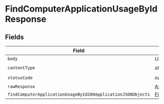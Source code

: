 # FindComputerApplicationUsageByIdResponse


## Fields

| Field                                                                                                                                 | Type                                                                                                                                  | Required                                                                                                                              | Description                                                                                                                           |
| ------------------------------------------------------------------------------------------------------------------------------------- | ------------------------------------------------------------------------------------------------------------------------------------- | ------------------------------------------------------------------------------------------------------------------------------------- | ------------------------------------------------------------------------------------------------------------------------------------- |
| `body`                                                                                                                                | *Uint8Array*                                                                                                                          | :heavy_minus_sign:                                                                                                                    | N/A                                                                                                                                   |
| `contentType`                                                                                                                         | *string*                                                                                                                              | :heavy_check_mark:                                                                                                                    | N/A                                                                                                                                   |
| `statusCode`                                                                                                                          | *number*                                                                                                                              | :heavy_check_mark:                                                                                                                    | N/A                                                                                                                                   |
| `rawResponse`                                                                                                                         | [AxiosResponse>](https://axios-http.com/docs/res_schema)                                                                              | :heavy_minus_sign:                                                                                                                    | N/A                                                                                                                                   |
| `findComputerApplicationUsageById200ApplicationJSONObjects`                                                                           | [FindComputerApplicationUsageById200ApplicationJSON](../../models/operations/findcomputerapplicationusagebyid200applicationjson.md)[] | :heavy_minus_sign:                                                                                                                    | OK                                                                                                                                    |
